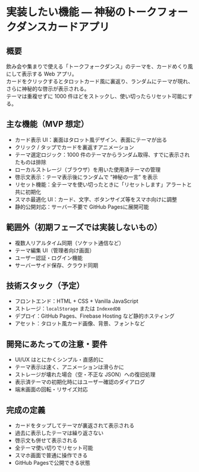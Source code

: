 # 実装したい機能 — 神秘のトークフォークダンスカードアプリ

## 概要  
飲み会や集まりで使える「トークフォークダンス」のテーマを、カードめくり風にして表示する Web アプリ。  
カードをクリックするとタロットカード風に裏返り、ランダムにテーマが現れ、さらに神秘的な啓示が表示される。  
テーマは重複せずに 1000 件ほどをストックし、使い切ったらリセット可能にする。

## 主な機能（MVP 想定）  
- カード表示 UI：裏面はタロット風デザイン、表面にテーマが出る  
- クリック / タップでカードを裏返すアニメーション  
- テーマ選定ロジック：1000 件のテーマからランダム取得、すでに表示されたものは排除  
- ローカルストレージ（ブラウザ）を用いた使用済テーマの管理  
- 啓示文表示：テーマ表示後にランダムで “神秘の一言” を表示  
- リセット機能：全テーマを使い切ったときに「リセットします」アラートと共に初期化  
- スマホ最適化 UI：カード、文字、ボタンサイズ等をスマホ向けに調整  
- 静的公開対応：サーバー不要で GitHub Pagesに展開可能  

## 範囲外（初期フェーズでは実装しないもの）  
- 複数人リアルタイム同期（ソケット通信など）  
- テーマ編集 UI（管理者向け画面）  
- ユーザー認証・ログイン機能  
- サーバーサイド保存、クラウド同期  

## 技術スタック（予定）  
- フロントエンド：HTML + CSS + Vanilla JavaScript  
- ストレージ：`localStorage` または `IndexedDB`  
- デプロイ：GitHub Pages、Firebase Hosting など静的ホスティング  
- アセット：タロット風カード画像、背景、フォントなど  

## 開発にあたっての注意・要件  
- UI/UX はとにかくシンプル・直感的に  
- テーマ表示は速く、アニメーションは滑らかに  
- ストレージが壊れた場合（空・不正な JSON）への復旧処理  
- 表示済テーマの初期化時にはユーザー確認のダイアログ  
- 端末画面の回転・リサイズ対応  

## 完成の定義  
- カードをタップしてテーマが裏返されて表示される  
- 過去に表示したテーマは繰り返さない  
- 啓示文も併せて表示される  
- 全テーマ使い切りでリセット可能  
- スマホ画面で普通に操作できる  
- GitHub Pagesで公開できる状態  

